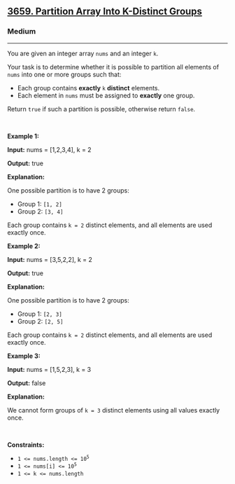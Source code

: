 <h2><a href="https://leetcode.com/problems/partition-array-into-k-distinct-groups">3659. Partition Array Into K-Distinct Groups</a></h2><h3>Medium</h3><hr><p>You are given an integer array <code>nums</code> and an integer <code>k</code>.</p>

<p>Your task is to determine whether it is possible to partition all elements of <code>nums</code> into one or more groups such that:</p>

<ul>
	<li>Each group contains <strong>exactly</strong> <code>k</code> <strong>distinct</strong> elements.</li>
	<li>Each element in <code>nums</code> must be assigned to <strong>exactly</strong> one group.</li>
</ul>

<p>Return <code>true</code> if such a partition is possible, otherwise return <code>false</code>.</p>

<p>&nbsp;</p>
<p><strong class="example">Example 1:</strong></p>

<div class="example-block">
<p><strong>Input:</strong> <span class="example-io">nums = [1,2,3,4], k = 2</span></p>

<p><strong>Output:</strong> <span class="example-io">true</span></p>

<p><strong>Explanation:</strong></p>

<p>One possible partition is to have 2 groups:</p>

<ul>
	<li>Group 1: <code>[1, 2]</code></li>
	<li>Group 2: <code>[3, 4]</code></li>
</ul>

<p>Each group contains <code>k = 2</code> distinct elements, and all elements are used exactly once.</p>
</div>

<p><strong class="example">Example 2:</strong></p>

<div class="example-block">
<p><strong>Input:</strong> <span class="example-io">nums = [3,5,2,2], k = 2</span></p>

<p><strong>Output:</strong> <span class="example-io">true</span></p>

<p><strong>Explanation:</strong></p>

<p>One possible partition is to have 2 groups:</p>

<ul>
	<li>Group 1: <code>[2, 3]</code></li>
	<li>Group 2: <code>[2, 5]</code></li>
</ul>

<p>Each group contains <code>k = 2</code> distinct elements, and all elements are used exactly once.</p>
</div>

<p><strong class="example">Example 3:</strong></p>

<div class="example-block">
<p><strong>Input:</strong> <span class="example-io">nums = [1,5,2,3], k = 3</span></p>

<p><strong>Output:</strong> <span class="example-io">false</span></p>

<p><strong>Explanation:</strong></p>

<p>We cannot form groups of <code>k = 3</code> distinct elements using all values exactly once.</p>
</div>

<p>&nbsp;</p>
<p><strong>Constraints:</strong></p>

<ul>
	<li><code>1 &lt;= nums.length &lt;= 10<sup>5</sup></code></li>
	<li><code>1 &lt;= nums[i] &lt;= 10<sup>5</sup></code></li>
	<li><code><sup>​​​​​​​</sup>1 &lt;= k &lt;= nums.length</code></li>
</ul>
